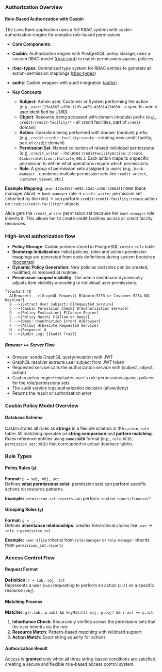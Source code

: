 ### Authorization Overview

#### Role-Based Authorization with Casbin

The Lana Bank application uses a full RBAC system with casbin authorization-engine for complex role-based permissions

- **Core Components:**
- **Casbin**: Authorization engine with PostgreSQL policy storage, uses a custom RBAC model ([rbac.conf](./lib/authz/src/rbac.conf)) to match permissions against policies.
- **rbac-types**: Centralized type system for RBAC entities to generate all action-permission mappings ([rbac-types](./lana/rbac-types/src))
- **authz**: Casbin wrapper with audit integration ([authz](./lib/authz/src))

- **Key Concepts:**
  - **Subject**: Admin user, Customer or System performing the action (e.g., `user:123e4567-e89b-12d3-a456-426614174000` - a specific admin user identified by UUID)
  - **Object**: Resource being accessed with domain (module) prefix (e.g., `credit/credit-facility/*` - all credit facilities, part of `credit` domain)
  - **Action**: Operation being performed with domain (module) prefix (e.g., `credit:credit-facility:create` - creating new credit facility, part of `credit` domain)
  - **Permission Set**: Named collection of related individual permissions (e.g., `credit_writer` - includes `CreditFacilityAction::Create`, `DisbursalAction::Initiate`, etc.). Each action maps to a specific permission to define what operations require which permissions.
  - **Role**: A group of permission sets assigned to users (e.g., `bank-manager` - combines multiple permission sets like `credit_writer`, `customer_viewer`, etc.)

**Example Mapping**: `user:123e4567-e89b-12d3-a456-426614174000` (bank manager Alice) → `bank-manager` role → `credit_writer` permission set (inherited by the role) → can perform `credit:credit-facility:create` action on `credit/credit-facility/*` objects

Alice gets the `credit_writer` permission set because her `bank-manager` role inherits it. This allows her to create credit facilities across all credit facility resources.

### High-level authorization flow

- **Policy Storage**: Casbin policies stored in PostgreSQL `casbin_rule` table
- **Bootstrap Initialization**: Initial policies, roles and action-permission mappings are generated from code definitions during system bootstrap ([bootstrap](./core/access/src/bootstrap.rs))
- **Dynamic Policy Generation**: New policies and roles can be created, modified, or removed at runtime.
- **Permission-scoped visibility**: The admin dashboard dynamically adjusts item visibility according to individual user permissions.

```mermaid
flowchart TD
  A[Browser] -->|GraphQL Request| B[Admin:5253 or Customer:5254 GQL Resolver]
  B -->|Extract User Subject| C[Requested Service]
  C -->|Casbin Permission Check| D[Authorization Service]
  D -->|Policy Evaluation| E[Casbin Engine]
  E -->|Policy Match| F{Allow or Deny?}
  F -->|Deny: Unauthorized Error| A[Browser]
  F -->|Allow| H[Execute Requested Service]
  H -->|Response| A
  H -->|Audit Log| I[Audit Trail]
```

##### Browser <-> Server Flow

- Browser sends GraphQL query/mutation with JWT
- GraphQL resolver extracts user subject from JWT token
- Requested service calls the authorization service with (subject, object, action)
- Casbin policy engine evaluates user's role permissions against policies for the role/permissions sets
- The audit service logs authorization decision (allow/deny)
- Returns the result or authorization error

### Casbin Policy Model Overview

#### Database Schema

Casbin stores all rules as **strings** in a flexible schema in the `casbin_rule` table:
All matching operates on **string comparison** and **pattern matching**.
Rules reference entities using **`name:UUID`** format (e.g., `role:UUID`, `permission_set:UUID`) that correspond to actual database tables.

### Rule Types

#### Policy Rules (`p`)

**Format:** `p = sub, obj, act`  
Defines **what permissions exist**: permission sets can perform specific actions on resource patterns.

**Example:** `permission_set:reports` can perform `read` on `report/finance/*`

#### Grouping Rules (`g`)

**Format:** `g = _, _`  
Defines **inheritance relationships**: creates hierarchical chains like `user` → `role` → `permission_set`.

**Example:** `user:alice` inherits from `role:manager` or `role:manager` inherits from `permission_set:reports`

### Access Control Flow

#### Request Format

**Definition:** `r = sub, obj, act`  
Represents a user (`sub`) requesting to perform an action (`act`) on a specific resource (`obj`).

#### Matching Process

**Matcher:** `g(r.sub, p.sub) && keyMatch(r.obj, p.obj) && r.act == p.act`

1. **Inheritance Check:** Recursively verifies across the permission sets that the user inherits via the role
2. **Resource Match:** Pattern-based matching with wildcard support
3. **Action Match:** Exact string equality for actions

#### Authorization Result

Access is **granted** only when all three string-based conditions are satisfied, creating a secure and flexible role-based access control system.
